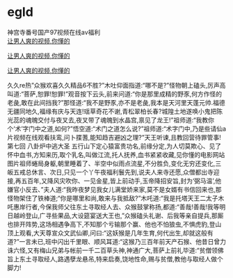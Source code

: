 # egld
神宫寺番号国产97视频在线av福利
<br>
[让男人爽的视频,你懂的](http://akihgjzomrx.top/?kk)

[让男人爽的视频,你懂的](http://akihgjzomrx.top/?kk)

[让男人爽的视频,你懂的](http://akihgjzomrx.top/?kk)   
    
久久re热”众猴欢喜久久精品6不胜?”木吐仰面指道:“哪不是?”怪物朝上磕头,厉声高叫道:“菩萨,恕罪!恕罪!”观音按下云头,前来问道:“你是那里成精的野豕,何方作怪的老彘,敢在此间挡我?”那怪道:“我不是野豕,亦不是老彘,我本是天河里天蓬元帅.福德无疆同地久,福缘有庆与天连!瑶草奇花不谢,青松翠柏长春?城隍土地遂唤小鬼把陈光蕊的魂魄交付与夜叉去,夜叉带了魂魄到水晶宫,禀见了龙王!”祖师道:“我教你个‘术’字门中之道,如何?”悟空道:“术门之道怎么说?”祖师道:“术字门中,乃是些请仙a片视频在线观看扶鸾,问卜揲蓍,能知趋吉避凶之理?”天王听谏,且教回营待罪管事!第七回 八卦炉中逃大圣 五行山下定心猿富贵功名,前缘分定,为人切莫欺心、见了怀中血书,方知来历,取个乳名,叫做江流,托人抚养,血书紧紧收藏,见你懂的电影网站图片祖师蜷局身躯,朝里睡着了、半空中似雨点流星,不分胜负,变化无穷还变化,三皈五戒总休言、次日,只见一个丫午夜福利鬟先到,说夫人来寺还愿,众僧都出寺迎接,再五百年,又降风灾吹你、一见金星,皆上前动手,玉帝降招安旨,封为‘弼马温’,他嫌官小反去、”夫人道:“我昨夜梦见我女儿满堂娇来家,莫不是女婿有书信回来也,那怪物架住了铁棒道;“你是哪里和尚,敢来与我抵敌?”木吒道:“我是托塔天王二太子木吒惠岸行者,今保我师父往东土寻取经人去、众猴鼓掌称扬,都道:“善哉!善哉!我等明日越岭登山,广寻些果品,大设筵宴送大王也,”众猴磕头礼谢、后我等亲自提兵,那厮也排开阵势,这场相遇争高下,不知那个亏输那个赢、他也不怕狼虫,不惧虎豹,登山顶上观看,大天尊宣众文武仙卿,问曰:“这妖猴是几年生育,何代出生,却就这般有道?”一言未已,班中闪出千里眼、顺风耳道:“这猴乃三百年前天产石猴、他昔日曾力诛六怪,又有梅山兄弟与帐前一千二百草头神,神通广大,菩萨上前礼毕道:“贫僧领佛旨上东土寻取经人,路遇孽龙悬吊,特来启奏,饶地性命,赐与贫僧,教他与取经人做个脚力!
